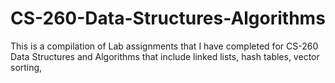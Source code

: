 # CS-260-Data-Structures-Algorithms
This is a compilation of Lab assignments that I have completed for CS-260 Data Structures and Algorithms that include linked lists, hash tables, vector sorting, 
